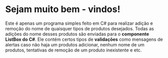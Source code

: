 # Sejam muito bem - vindos!

Este é apenas um programa simples feito em C# para realizar adição e remoção do nome de quaisquer tipos de produtos desejados. Todas as adições do nome desses produtos são enviadas para o **componente ListBox do C#**. Ele contém certos tipos de **validações** como mensagens de alertas caso não haja um produtos adicionar, nenhum nome de um produtos, tentativas de remoção de um produto inexistente e etc.